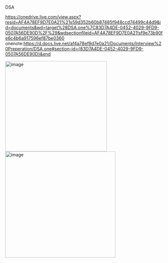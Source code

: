 DSA

https://onedrive.live.com/view.aspx?resid=AF4A78EF9D7E0A21%21s59d352b60b87485f948ccd74499c44d9&id=documents&wd=target%28DSA.one%7C83D7A4DE-0452-4029-9FD9-0507A56DE90D%2F%29&wdsectionfileid=AF4A78EF9D7E0A21!sf9e73b90fe6c4b6a917596ef87be0360
onenote:https://d.docs.live.net/af4a78ef9d7e0a21/Documents/Interview%20Preperation/DSA.one#section-id={83D7A4DE-0452-4029-9FD9-0507A56DE90D}&end

<img width="324" height="289" alt="image" src="https://github.com/user-attachments/assets/95ab63ca-6148-465b-99c9-cf4ed9d76c3f" />
<img width="351" height="340" alt="image" src="https://github.com/user-attachments/assets/1bb45104-c49c-4639-978a-4b45a47b72e5" />
